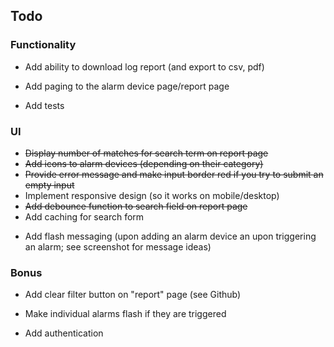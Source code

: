 ## Todo

### Functionality

* Add ability to download log report (and export to csv, pdf)
* Add paging to the alarm device page/report page

* Add tests

### UI

* ~~Display number of matches for search term on report page~~
* ~~Add icons to alarm devices (depending on their category)~~
* ~~Provide error message and make input border red if you try to submit an empty input~~
* Implement responsive design (so it works on mobile/desktop)
* ~~Add debounce function to search field on report page~~
* Add caching for search form

- Add flash messaging (upon adding an alarm device an upon triggering an alarm; see screenshot for message ideas)

### Bonus

* Add clear filter button on "report" page (see Github)
* Make individual alarms flash if they are triggered

* Add authentication
